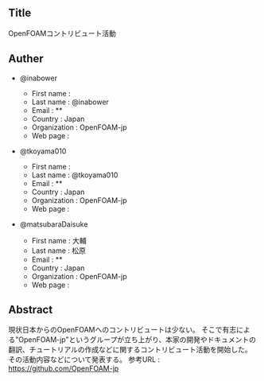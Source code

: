 ## Title

OpenFOAMコントリビュート活動

## Auther

- @inabower
  - First name : 
  - Last name : @inabower
  - Email : **
  - Country : Japan
  - Organization : OpenFOAM-jp
  - Web page : 

- @tkoyama010
  - First name : 
  - Last name : @tkoyama010
  - Email : **
  - Country : Japan
  - Organization : OpenFOAM-jp
  - Web page : 

- @matsubaraDaisuke
  - First name : 大輔
  - Last name : 松原
  - Email : **
  - Country : Japan
  - Organization : OpenFOAM-jp
  - Web page : 

## Abstract

現状日本からのOpenFOAMへのコントリビュートは少ない。
そこで有志による"OpenFOAM-jp"というグループが立ち上がり、本家の開発やドキュメントの翻訳、チュートリアルの作成などに関するコントリビュート活動を開始した。
その活動内容などについて発表する。
参考URL : https://github.com/OpenFOAM-jp
